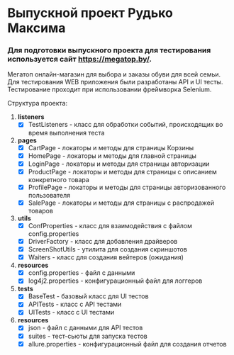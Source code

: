 # Выпускной проект Рудько Максима

### Для подготовки выпускного проекта для тестирования используется сайт https://megatop.by/. 
 Мегатоп онлайн-магазин для выбора и заказы обуви для всей семьи.
Для тестирования WEB приложения были разработаны API и UI тесты.
Тестирование проходит при использовании фреймворка Selenium.

Структура проекта: 
1. **listeners**
    - [x] TestListeners - класс для обработки событий, происходящих во время выполнения теста
2.  **pages**
    - [x] CartPage - локаторы и методы для страницы Корзины
    - [x] HomePage - локаторы и методы для главной страницы
    - [x] LoginPage - локаторы и методы для страницы авторизации
    - [x] ProductPage - локаторы и методы для страницы с описанием конкретного товара
    - [x] ProfilePage - локаторы и методы для страницы авторизованного пользователя 
    - [x] SalePage - локаторы и методы для страницы с распродажей товаров
3. **utils**
   - [x] ConfProperties - класс для взаимодействия с файлом config.properties 
   - [x] DriverFactory - класс для добавления драйверов 
   - [x] ScreenShotUtils - утилита для создания скриншотов
   - [x] Waiters - класс для создания вейтеров (ожидания)
4. **resources**
   - [x] config.properties - файл с данными
   - [x] log4j2.properties - конфигурационный файл для логгеров
5. **tests**
   - [x] BaseTest - базовый класс для UI тестов
   - [x] APITests - класс с API тестами
   - [x] UITests - класс с UI тестами
6. **resources**
   - [x] json - файл с данными для API тестов
   - [x] suites - тест-сьюты для запуска тестов
   - [x] allure.properties - конфигурационный файл для создания отчетов